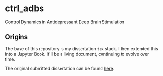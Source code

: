 # ctrl_adbs
Control Dynamics in Antidepressant Deep Brain Stimulation


## Origins
The base of this repository is my dissertation ```tex``` stack.
I then extended this into a Jupyter Book.
It'll be a living document, continuing to evolve over time.

The original submitted dissertation can be found [here]().
